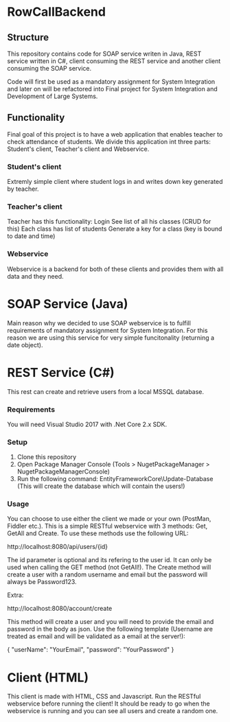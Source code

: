 # RowCallBackend

## Structure
This repository contains code for SOAP service writen in Java, REST service written in C#, client consuming the REST service and another client consuming the SOAP service.

Code will first be used as a mandatory assignment for System Integration and later on will be refactored into Final project for System Integration and Development of Large Systems.

## Functionality
Final goal of this project is to have a web application that enables teacher to check attendance of students. We divide this application int three parts: Student's client, Teacher's client and Webservice.

### Student's client
Extremly simple client where student logs in and writes down key generated by teacher. 

### Teacher's client
Teacher has this functionality:
  Login 
  See list of all his classes (CRUD for this) 
  Each class has list of students 
  Generate a key for a class (key is bound to date and time) 

### Webservice
Webservice is a backend for both of these clients and provides them with all data and they need.

# SOAP Service (Java)
Main reason why we decided to use SOAP webservice is to fulfill requirements of mandatory assignment for System Integration. 
For this reason we are using this service for very simple funcitonality (returning a date object).

# REST Service (C#)
This rest can create and retrieve users from a local MSSQL database. 

### Requirements
You will need Visual Studio 2017 with .Net Core 2.x SDK. 

### Setup
1. Clone this repository
2. Open Package Manager Console (Tools > NugetPackageManager > NugetPackageManagerConsole) 
3. Run the following command: EntityFrameworkCore\Update-Database (This will create the database which will contain the users!) 

### Usage
You can choose to use either the client we made or your own (PostMan, Fiddler etc.).
This is a simple RESTful webservice with 3 methods: Get, GetAll and Create. To use these methods use the following URL: 

http://localhost:8080/api/users/{id}

The id parameter is optional and its refering to the user id. It can only be used when calling the GET method (not GetAll!). The Create method will create a user with a random username and email but the password will always be Password123. 

Extra: 

http://localhost:8080/account/create

This method will create a user and you will need to provide the email and password in the body as json. Use the following template (Username are treated as email and will be validated as a email at the server!): 

{
  "userName": "YourEmail", 
  "password": "YourPassword"
}



# Client (HTML)
This client is made with HTML, CSS and Javascript. Run the RESTful webservice before running the client! It should be ready to go when the webservice is running and you can see all users and create a random one. 
